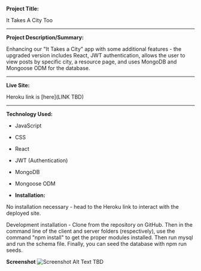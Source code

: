 **Project Title:**

It Takes A City Too

---

**Project Description/Summary:**

<!-- NEED TO UPDATE -->

Enhancing our "It Takes a City" app with some additional features - the upgraded version includes React, JWT authentication, allows the user to view posts by specific city, a resource page, and uses MongoDB and Mongoose ODM for the database.

---

**Live Site:**

Heroku link is [here](LINK TBD)

---

**Technology Used:**

- JavaScript
- CSS
- React
- JWT (Authentication)
- MongoDB
- Mongoose ODM

- **Installation:**

No installation necessary - head to the Heroku link to interact with the deployed site.

Development installation - Clone from the repository on GitHub. Then in the command line of the client and server folders (respectively), use the command "npm install" to get the proper modules installed. Then run mysql and run the schema file. Finally, you can seed the database with npm run seeds.

**Screenshot**
![Screenshot Alt Text TBD ]()
